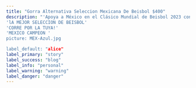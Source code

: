 ```yaml
---
title: "Gorra Alternativa Seleccion Mexicana De Beisbol $400"
description: "'Apoya a México en el Clásico Mundial de Beisbol 2023 con esta esta gorra de México de la colección MLB World Baseball Classic 2023 la cual presenta la M de México bordada en los paneles frontales y la bandera de México bordada en el lado derecho.'Apoya a la novena mexicana! NO TE QUEDES SIN LA TUYA !  ' and he went on in these words:
'lA MEJOR SELECCION DE BEISBOL'
'CORRE POR LA TUYA!'
'MEXICO CAMPEON '
picture: MEX-Azul.jpg

label_default: "alice" 
label_primary: "story"
label_success: "blog"
label_info: "personal"
label_warning: "warning"
label_danger: "danger"
---
```

